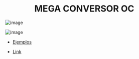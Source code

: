 <h1 align="center"> MEGA CONVERSOR OC </h1>

![image](https://user-images.githubusercontent.com/55964635/153546852-f74b0629-2f35-4f4a-bbfe-941297d50cc7.png)

![image](https://user-images.githubusercontent.com/55964635/152696299-01016a51-aa3e-4c5a-9814-02bcdd57a5c2.png)

- [Ejemplos](/Documentos/Ejemplos.md)

- [Link](https://fabian-martinez1.github.io/Mega-Conversor-OC/)
